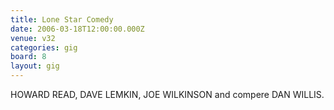 ```yaml
---
title: Lone Star Comedy
date: 2006-03-18T12:00:00.000Z
venue: v32
categories: gig
board: 8
layout: gig
---
```

HOWARD READ, DAVE LEMKIN, JOE WILKINSON and compere DAN WILLIS.